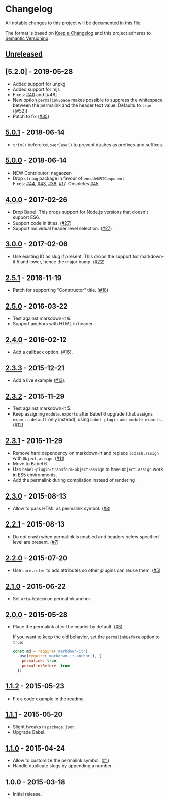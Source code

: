 # Changelog
All notable changes to this project will be documented in this file.

The format is based on [Keep a Changelog](http://keepachangelog.com/en/1.0.0/)
and this project adheres to [Semantic Versioning](http://semver.org/spec/v2.0.0.html).

## [Unreleased][unreleased]

## [5.2.0] - 2019-05-28
* Added support for unpkg
* Added support for mjs
* Fixes: [#40] and [#46]
* New option `permalinkSpace` makes possible to suppress the whitespace between the permalink and the header text value. Defaults to `true` ([#52])
* Patch to fix ([#35])

## [5.0.1] - 2018-06-14
* `trim()` before `toLowerCase()` to prevent dashes as prefixes and suffixes.

## [5.0.0] - 2018-06-14
* NEW Contributor: nagaozen
* Drop `string` package in favour of `encodeURIComponent`.  
  Fixes: [#44], [#43], [#38], [#17]. Obsoletes [#45].

## [4.0.0] - 2017-02-26
* Drop Babel. This drops support for Node.js versions that doesn't
  support ES6.
* Support code in titles. ([#27])
* Support individual header level selection. ([#27])

## [3.0.0] - 2017-02-06
* Use existing ID as slug if present. This drops the support for
  markdown-it 5 and lower, hence the major bump. ([#22])

## [2.5.1] - 2016-11-19
* Patch for supporting "Constructor" title. ([#18])

## [2.5.0] - 2016-03-22
* Test against markdown-it 6.
* Support anchors with HTML in header.

## [2.4.0] - 2016-02-12
* Add a callback option. ([#16]).

## [2.3.3] - 2015-12-21
* Add a live example ([#13]).

## [2.3.2] - 2015-11-29
* Test against markdown-it 5.
* Keep assigning `module.exports` after Babel 6 upgrade (that
  assigns `exports.default` only instead), using
  `babel-plugin-add-module-exports`. ([#12])

## [2.3.1] - 2015-11-29
* Remove hard dependency on markdown-it and replace `lodash.assign` with
  `Object.assign`. ([#11])
* Move to Babel 6.
* Use `babel-plugin-transform-object-assign` to have `Object.assign`
  work in ES5 environments.
* Add the permalink during compilation instead of rendering.

## [2.3.0] - 2015-08-13
* Allow to pass HTML as permalink symbol. ([#8])

## [2.2.1] - 2015-08-13
* Do not crash when permalink is enabled and headers below specified
  level are present. ([#7])

## [2.2.0] - 2015-07-20
* Use `core.ruler` to add attributes so other plugins can reuse them. ([#5])

## [2.1.0] - 2015-06-22
* Set `aria-hidden` on permalink anchor.

## [2.0.0] - 2015-05-28
* Place the permalink after the header by default. ([#3])

  If you want to keep the old behavior, set the `permalinkBefore` option
  to `true`:

  ```js
  const md = require('markdown-it')
    .use(require('markdown-it-anchor'), {
      permalink: true,
      permalinkBefore: true
    })
  ```

## [1.1.2] - 2015-05-23
* Fix a code example in the readme.

## [1.1.1] - 2015-05-20
* Slight tweaks in `package.json`.
* Upgrade Babel.

## [1.1.0] - 2015-04-24
* Allow to customize the permalink symbol. ([#1])
* Handle duplicate slugs by appending a number.

## 1.0.0 - 2015-03-18
* Initial release.

[unreleased]: https://github.com/valeriangalliat/markdown-it-anchor/compare/v5.2.0...HEAD
[5.0.1]: https://github.com/valeriangalliat/markdown-it-anchor/compare/v5.0.1...v5.2.0
[5.0.1]: https://github.com/valeriangalliat/markdown-it-anchor/compare/v5.0.0...v5.0.1
[5.0.0]: https://github.com/valeriangalliat/markdown-it-anchor/compare/v4.0.0...v5.0.0
[4.0.0]: https://github.com/valeriangalliat/markdown-it-anchor/compare/v3.0.0...v4.0.0
[3.0.0]: https://github.com/valeriangalliat/markdown-it-anchor/compare/v2.5.1...v3.0.0
[2.5.1]: https://github.com/valeriangalliat/markdown-it-anchor/compare/v2.5.0...v2.5.1
[2.5.0]: https://github.com/valeriangalliat/markdown-it-anchor/compare/v2.4.0...v2.5.0
[2.4.0]: https://github.com/valeriangalliat/markdown-it-anchor/compare/v2.3.3...v2.4.0
[2.3.3]: https://github.com/valeriangalliat/markdown-it-anchor/compare/v2.3.2...v2.3.3
[2.3.2]: https://github.com/valeriangalliat/markdown-it-anchor/compare/v2.3.1...v2.3.2
[2.3.1]: https://github.com/valeriangalliat/markdown-it-anchor/compare/v2.3.0...v2.3.1
[2.3.0]: https://github.com/valeriangalliat/markdown-it-anchor/compare/v2.2.1...v2.3.0
[2.2.1]: https://github.com/valeriangalliat/markdown-it-anchor/compare/v2.2.0...v2.2.1
[2.2.0]: https://github.com/valeriangalliat/markdown-it-anchor/compare/v2.1.0...v2.2.0
[2.1.0]: https://github.com/valeriangalliat/markdown-it-anchor/compare/v2.0.0...v2.1.0
[2.0.0]: https://github.com/valeriangalliat/markdown-it-anchor/compare/v1.1.2...v2.0.0
[1.1.2]: https://github.com/valeriangalliat/markdown-it-anchor/compare/v1.1.1...v1.1.2
[1.1.1]: https://github.com/valeriangalliat/markdown-it-anchor/compare/v1.1.0...v1.1.1
[1.1.0]: https://github.com/valeriangalliat/markdown-it-anchor/compare/v1.0.0...v1.1.0

[#1]: https://github.com/valeriangalliat/markdown-it-anchor/pull/1
[#3]: https://github.com/valeriangalliat/markdown-it-anchor/issues/3
[#5]: https://github.com/valeriangalliat/markdown-it-anchor/issues/5
[#7]: https://github.com/valeriangalliat/markdown-it-anchor/issues/7
[#8]: https://github.com/valeriangalliat/markdown-it-anchor/issues/8
[#11]: https://github.com/valeriangalliat/markdown-it-anchor/pull/11
[#12]: https://github.com/valeriangalliat/markdown-it-anchor/issues/12
[#13]: https://github.com/valeriangalliat/markdown-it-anchor/issues/13
[#16]: https://github.com/valeriangalliat/markdown-it-anchor/issues/16
[#17]: https://github.com/valeriangalliat/markdown-it-anchor/issues/17
[#18]: https://github.com/valeriangalliat/markdown-it-anchor/issues/18
[#22]: https://github.com/valeriangalliat/markdown-it-anchor/pull/22
[#27]: https://github.com/valeriangalliat/markdown-it-anchor/issues/27
[#35]: https://github.com/valeriangalliat/markdown-it-anchor/issues/35
[#38]: https://github.com/valeriangalliat/markdown-it-anchor/issues/38
[#40]: https://github.com/valeriangalliat/markdown-it-anchor/issues/40
[#43]: https://github.com/valeriangalliat/markdown-it-anchor/issues/43
[#44]: https://github.com/valeriangalliat/markdown-it-anchor/issues/44
[#45]: https://github.com/valeriangalliat/markdown-it-anchor/pull/45
[#45]: https://github.com/valeriangalliat/markdown-it-anchor/issues/46
